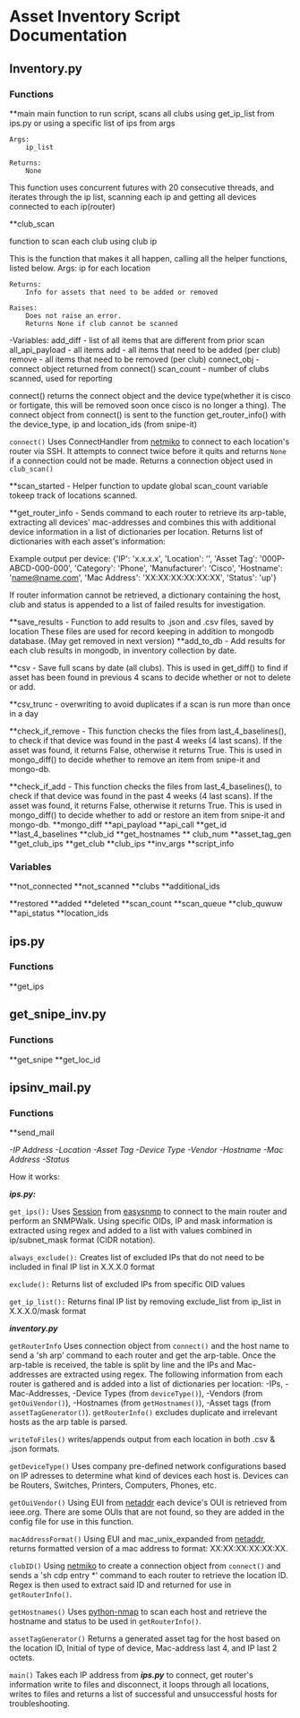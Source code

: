 # Asset Inventory Script Documentation
<h2>Inventory.py</h2>
<h3>Functions</h3>
**main
main function to run script, scans all clubs using
    get_ip_list from ips.py or using a specific list of ips from args

    Args:
        ip_list

    Returns:
        None
This function uses concurrent futures with 20 consecutive threads, and iterates through the ip list, scanning each ip and getting all devices connected to each ip(router)


**club_scan

function to scan each club using club ip

This is the function that makes it all happen, calling all the helper functions, listed below.
    Args:
        ip for each location

    Returns:
        Info for assets that need to be added or removed

    Raises:
        Does not raise an error.
        Returns None if club cannot be scanned

-Variables:
    add_diff - list of all items that are different from prior scan
    all_api_payload - all items 
    add - all items that need to be added (per club)
    remove - all items that need to be removed (per club)
    connect_obj - connect object returned from connect()
    scan_count - number of clubs scanned, used for reporting

connect() returns the connect object and the device type(whether it is cisco or fortigate, this will be removed soon once cisco is no longer a thing).
The connect object from connect() is sent to the function get_router_info() with the device_type, ip and location_ids (from snipe-it)

`connect()` Uses ConnectHandler from [netmiko](https://github.com/ktbyers/netmiko) to connect to each location's router via SSH. It attempts to connect twice before it quits and returns `None` if a connection could not be made. Returns a connection object used in `club_scan()`

**scan_started - Helper function to update global scan_count variable tokeep track of locations scanned.

**get_router_info - Sends command to each router to retrieve its arp-table, extracting all devices' mac-addresses and combines this with additional device information in a list of dictionaries per location.
Returns list of dictionaries with each asset's information:

Example output per device:
        {'IP': 'x.x.x.x',
         'Location': '',
         'Asset Tag': '000P-ABCD-000-000',
         'Category': 'Phone',
         'Manufacturer': 'Cisco',
         'Hostname': 'name@name.com',
         'Mac Address': 'XX:XX:XX:XX:XX:XX',
         'Status': 'up'}

If router information cannot be retrieved, a dictionary containing the host, club and status is appended to a list of failed results for investigation.


**save_results - Function to add results to .json and .csv files, saved by location
These files are used for record keeping in addition to mongodb database. (May get removed in next version)
**add_to_db - Add results for each club results in mongodb, in inventory collection by date.

**csv - Save full scans by date (all clubs). This is used in get_diff() to find if asset has been found in previous 4 scans to decide whether or not to delete or add.

**csv_trunc - overwriting to avoid duplicates if a scan is run more than once in a day

**check_if_remove - This function checks the files from last_4_baselines(), to check if that device was found in the past 4 weeks (4 last scans). If the asset was found, it returns False, otherwise it returns True. This is used in mongo_diff() to decide whether to remove an item from snipe-it and mongo-db.

**check_if_add - This function checks the files from last_4_baselines(), to check if that device was found in the past 4 weeks (4 last scans). If the asset was found, it returns False, otherwise it returns True. This is used in mongo_diff() to decide whether to add or restore an item from snipe-it and mongo-db.
**mongo_diff
**api_payload
**api_call
**get_id
**last_4_baselines
**club_id
**get_hostnames
** club_num
**asset_tag_gen
**get_club_ips
**get_club
**club_ips
**inv_args
**script_info

<h3>Variables</h3>
**not_connected
**not_scanned
**clubs
**additional_ids

**restored
**added
**deleted
**scan_count
**scan_queue
**club_quwuw
**api_status
**location_ids

<h2>ips.py</h2>
<h3>Functions</h3>
**get_ips

<h2>get_snipe_inv.py</h2>
<h3>Functions</h3>
**get_snipe
**get_loc_id

<h2>ipsinv_mail.py</h2>
<h3>Functions</h3>
**send_mail

*-IP Address*
*-Location*
*-Asset Tag*
*-Device Type*
*-Vendor*
*-Hostname*
*-Mac Address*
*-Status*


How it works:

***ips.py:***

`get_ips():`
Uses [Session](https://github.com/kamakazikamikaze/easysnmp/blob/master/easysnmp/session.py) from [easysnmp](https://github.com/kamakazikamikaze/easysnmp) to connect to the main router and perform an SNMPWalk. Using specific OIDs, IP and mask information is extracted using regex and added to a list with values combined in ip/subnet_mask format (CIDR notation).

`always_exclude():`
Creates list of excluded IPs that do not need to be included in final IP list in X.X.X.0 format

`exclude():`
Returns list of excluded IPs from specific OID values

`get_ip_list():`
Returns final IP list by removing exclude_list from ip_list in X.X.X.0/mask format


***inventory.py***


`getRouterInfo` Uses connection object from `connect()` and the host name to send a 'sh arp' command to each router and get the arp-table. Once the arp-table is received, the table is split by line and the IPs and Mac-addresses are extracted using regex.
The following information from each router is gathered and is added into a list of dictionaries per location:
-IPs, -Mac-Addresses, -Device Types (from `deviceType()`), -Vendors (from `getOuiVendor()`), -Hostnames (from `getHostnames()`), -Asset tags (from `assetTagGenerator()`).
`getRouterInfo()` excludes duplicate and irrelevant hosts as the arp table is parsed.

`writeToFiles()` writes/appends output from each location in both .csv & .json formats.

`getDeviceType()` Uses company pre-defined network configurations based on IP adresses to determine what kind of devices each host is. Devices can be Routers, Switches, Printers, Computers, Phones, etc.

`getOuiVendor()` Using EUI from [netaddr](https://github.com/drkjam/netaddr) each device's OUI is retrieved from ieee.org. There are some OUIs that are not found, so they are added in the config file for use in this function.

`macAddressFormat()` Using EUI and mac_unix_expanded from [netaddr](https://github.com/drkjam/netaddr), returns formatted version of a mac address to format: XX:XX:XX:XX:XX:XX.

`clubID()` Using [netmiko](https://github.com/drkjam/netaddr) to create a connection object from `connect()` and sends a 'sh cdp entry \*' command to each router to retrieve the location ID. Regex is then used to extract said ID and returned for use in `getRouterInfo()`.

`getHostnames()` Uses [python-nmap](https://pypi.org/project/python-nmap/) to scan each host and retrieve the hostname and status to be used in `getRouterInfo()`.

`assetTagGenerator()` Returns a generated asset tag for the host based on the location ID, Initial of type of device, Mac-address last 4, and IP last 2 octets.

`main()` Takes each IP address from ***ips.py*** to connect, get router's information write to files and disconnect, it loops through all locations, writes to files and returns a list of successful and unsuccessful hosts for troubleshooting.
